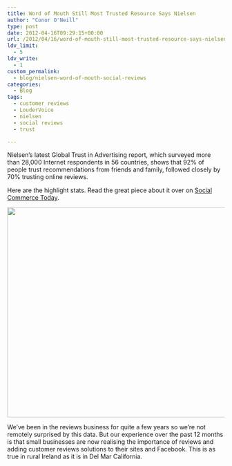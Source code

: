 ```yaml
---
title: Word of Mouth Still Most Trusted Resource Says Nielsen
author: "Conor O'Neill"
type: post
date: 2012-04-16T09:29:15+00:00
url: /2012/04/16/word-of-mouth-still-most-trusted-resource-says-nielsen/
ldv_limit:
  - 5
ldv_write:
  - 1
custom_permalink:
  - blog/nielsen-word-of-mouth-social-reviews
categories:
  - Blog
tags:
  - customer reviews
  - LouderVoice
  - nielsen
  - social reviews
  - trust

---
```

Nielsen’s latest Global Trust in Advertising report, which surveyed more than 28,000 Internet respondents in 56 countries, shows that 92% of people trust recommendations from friends and family, followed closely by 70% trusting online reviews.

Here are the highlight stats. Read the great piece about it over on [Social Commerce Today][1].

[<img class="size-full wp-image-2605 aligncenter" title="trust-in-advertising" src="http://www.loudervoice.com/wp-content/uploads/2012/04/trust-in-advertising.png" alt="" width="570" height="486" srcset="http://127.0.0.1.nip.io/wp-content/uploads/2012/04/trust-in-advertising.png 570w, http://127.0.0.1.nip.io/wp-content/uploads/2012/04/trust-in-advertising-300x255.png 300w" sizes="(max-width: 570px) 100vw, 570px" />][2]

We&#8217;ve been in the reviews business for quite a few years so we&#8217;re not remotely surprised by this data. But our experience over the past 12 months is that small businesses are now realising the importance of reviews and adding customer reviews solutions to their sites and Facebook. This is as true in rural Ireland as it is in Del Mar California.

 [1]: http://socialcommercetoday.com/word-of-mouth-still-most-trusted-resource-says-nielsen-implications-for-social-commerce/
 [2]: http://www.loudervoice.com/wp-content/uploads/2012/04/trust-in-advertising.png